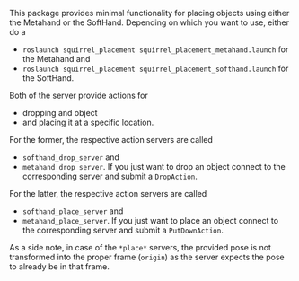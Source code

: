 This package provides minimal functionality for placing objects using either the Metahand or the SoftHand. Depending on which you want to use, either do a
- `roslaunch squirrel_placement squirrel_placement_metahand.launch` for the Metahand
and
- `roslaunch squirrel_placement squirrel_placement_softhand.launch` for the SoftHand.

Both of the server provide actions for
- dropping and object
- and placing it at a specific location.

For the former, the respective action servers are called
- `softhand_drop_server` and
- `metahand_drop_server`.
If you just want to drop an object connect to the corresponding server and submit a `DropAction`.

For the latter, the respective action servers are called
- `softhand_place_server` and
- `metahand_place_server`.
If you just want to place an object connect to the corresponding server and submit a `PutDownAction`.

As a side note, in case of the `*place*` servers, the provided pose is not transformed into the proper frame (`origin`) as the server expects the pose to already be in that frame.
